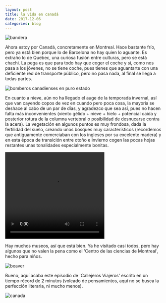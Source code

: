 ```yaml
---
layout: post
title: la vida en canadá
date: 2017-12-06
categories: blog
---
```


![bandera](http://bestanimations.com/Flags/Canada/canada-flag-animated-gif-6.gif) 

Ahora estoy por Canadá, concretamente en Montreal. Hace bastante frío, pero ya está bien porque lo de Barcelona no hay quien lo aguante. Es extraño lo de Quebec, una curiosa fusión entre culturas, pero se está chachi. La pega es que para todo hay que coger el coche y si, como nos pasa a los jóvenes, no se tiene coche, pues tienes que aguantarte con una deficiente red de transporte público, pero no pasa nada, al final se llega a todas partes.

![bomberos canadienses en puro estado](https://cdn.mtlblog.com/uploads/91616_837b9dffc72645554d55ac66707168eacfaff2fa.gif)

En cuanto a nieve, aún no ha llegado el auge de la temporada invernal, así que van cayendo copos de vez en cuando pero poca cosa, la mayoría se deshace al cabo de un par de días, y agradezco que sea así, pues no hacen falta más inconvenientes (viento gélido + nieve + hielo + potencial caida y posterior rotura de la columna vertebral o posibilidad de desnucarse contra la acera). La vegetación en algunos puntos es muy frondosa, dada la fertilidad del suelo, creando unos bosques muy característicos (recordemos que antiguamente comerciaban con los ingleses por su excelente madera) y en esta época de transición entre otoño e invierno cogen las pocas hojas restantes unas tonalidades especialmente bonitas. 

<video width="320" height="280" autoplay loop>
<source src="https://i.imgur.com/5ejrMIJ.mp4" type="video/mp4">
Your browser does not support the video tag.
</video>

Hay muchos museos, así que está bien. Ya he visitado casi todos, pero hay algunos que no valen la pena como el 'Centro de las ciencias de Montreal', hecho para niños.

![beaver](https://i.imgur.com/p2HYkPF.gif)

Bueno, aquí acaba este episodio de 'Callejeros Viajeros' escrito en un tiempo récord de 2 minutos (volcado de pensamientos, aquí no se busca la perfección literaria, ni mucho menos).

![canada](https://imagizer.prod.carbyne.ps.ooyala.com/1800x635/https://s3-eu-west-1.amazonaws.com/ingest-mediaset-production.carbyne.ps.ooyala.com/rjgrppiw2xcy_viajeros1.jpg)